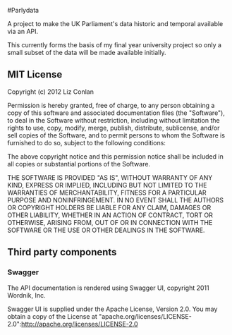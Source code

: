#Parlydata

A project to make the UK Parliament's data historic and temporal available via an API.

This currently forms the basis of my final year university project so only a small subset of the data will be made available initially.

## MIT License

Copyright (c) 2012 Liz Conlan

Permission is hereby granted, free of charge, to any person obtaining a copy of this software and associated documentation files (the "Software"), to deal in the Software without restriction, including without limitation the rights to use, copy, modify, merge, publish, distribute, sublicense, and/or sell copies of the Software, and to permit persons to whom the Software is furnished to do so, subject to the following conditions:

The above copyright notice and this permission notice shall be included in all copies or substantial portions of the Software.

THE SOFTWARE IS PROVIDED "AS IS", WITHOUT WARRANTY OF ANY KIND, EXPRESS OR IMPLIED, INCLUDING BUT NOT LIMITED TO THE WARRANTIES OF MERCHANTABILITY, FITNESS FOR A PARTICULAR PURPOSE AND NONINFRINGEMENT. IN NO EVENT SHALL THE AUTHORS OR COPYRIGHT HOLDERS BE LIABLE FOR ANY CLAIM, DAMAGES OR OTHER LIABILITY, WHETHER IN AN ACTION OF CONTRACT, TORT OR OTHERWISE, ARISING FROM, OUT OF OR IN CONNECTION WITH THE SOFTWARE OR THE USE OR OTHER DEALINGS IN THE SOFTWARE.

## Third party components

### Swagger

The API documentation is rendered using Swagger UI, copyright 2011 Wordnik, Inc.

Swagger UI is supplied under the Apache License, Version 2.0. You may obtain a copy of the License at "apache.org/licenses/LICENSE-2.0":http://apache.org/licenses/LICENSE-2.0